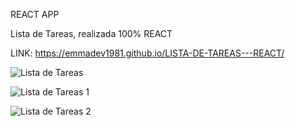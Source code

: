 REACT APP

Lista de Tareas, realizada 100% REACT

LINK: https://emmadev1981.github.io/LISTA-DE-TAREAS---REACT/

![Lista de Tareas](https://user-images.githubusercontent.com/82782857/129461653-848ac350-94ec-47cb-b8f2-554514cf534b.jpg)

![Lista de Tareas 1](https://user-images.githubusercontent.com/82782857/129461708-0be492bd-0bf5-4fbb-baaf-ce00ad696264.jpg)

![Lista de Tareas 2](https://user-images.githubusercontent.com/82782857/129461717-be5bedba-5230-4048-acad-e85ef4870568.jpg)


